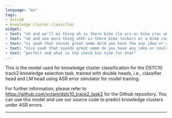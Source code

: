 ```yaml
---
language: "en"
tags:
- dstc10
- knowledge cluster classifier
widget:
- text: "oh and we'll mi thing uh is there bike clo ars or bike crac where i can park my thee"
- text: "oh and one more thing uhhh is there bike lockers or a bike rack where i can park my bike"
- text: "ni yeah that sounds great ummm dold you have the any idea er could you check for me if there's hat three wifie available there"
- text: "nice yeah that sounds great ummm do you have any idea or could you check for me if there's uhhh free wi-fi available there"
- text: "perfect and what is the check kin time for that"
---
```

This is the model used for knowledge cluster classification for the DSTC10 track2 knowledge selection task, trained with double heads, i.e., classifier head and LM head using ASR error simulator for model training.

For further information, please refer to https://github.com/yctam/dstc10_track2_task2 for the Github repository. You can use this model and use our source code to predict knowledge clusters under ASR errors.

---